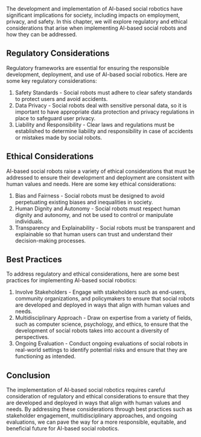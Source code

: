 
The development and implementation of AI-based social robotics have significant implications for society, including impacts on employment, privacy, and safety. In this chapter, we will explore regulatory and ethical considerations that arise when implementing AI-based social robots and how they can be addressed.

Regulatory Considerations
-------------------------

Regulatory frameworks are essential for ensuring the responsible development, deployment, and use of AI-based social robotics. Here are some key regulatory considerations:

1. Safety Standards - Social robots must adhere to clear safety standards to protect users and avoid accidents.
2. Data Privacy - Social robots deal with sensitive personal data, so it is important to have appropriate data protection and privacy regulations in place to safeguard user privacy.
3. Liability and Responsibility - Clear laws and regulations must be established to determine liability and responsibility in case of accidents or mistakes made by social robots.

Ethical Considerations
----------------------

AI-based social robots raise a variety of ethical considerations that must be addressed to ensure their development and deployment are consistent with human values and needs. Here are some key ethical considerations:

1. Bias and Fairness - Social robots must be designed to avoid perpetuating existing biases and inequalities in society.
2. Human Dignity and Autonomy - Social robots must respect human dignity and autonomy, and not be used to control or manipulate individuals.
3. Transparency and Explainability - Social robots must be transparent and explainable so that human users can trust and understand their decision-making processes.

Best Practices
--------------

To address regulatory and ethical considerations, here are some best practices for implementing AI-based social robotics:

1. Involve Stakeholders - Engage with stakeholders such as end-users, community organizations, and policymakers to ensure that social robots are developed and deployed in ways that align with human values and needs.
2. Multidisciplinary Approach - Draw on expertise from a variety of fields, such as computer science, psychology, and ethics, to ensure that the development of social robots takes into account a diversity of perspectives.
3. Ongoing Evaluation - Conduct ongoing evaluations of social robots in real-world settings to identify potential risks and ensure that they are functioning as intended.

Conclusion
----------

The implementation of AI-based social robotics requires careful consideration of regulatory and ethical considerations to ensure that they are developed and deployed in ways that align with human values and needs. By addressing these considerations through best practices such as stakeholder engagement, multidisciplinary approaches, and ongoing evaluations, we can pave the way for a more responsible, equitable, and beneficial future for AI-based social robotics.
